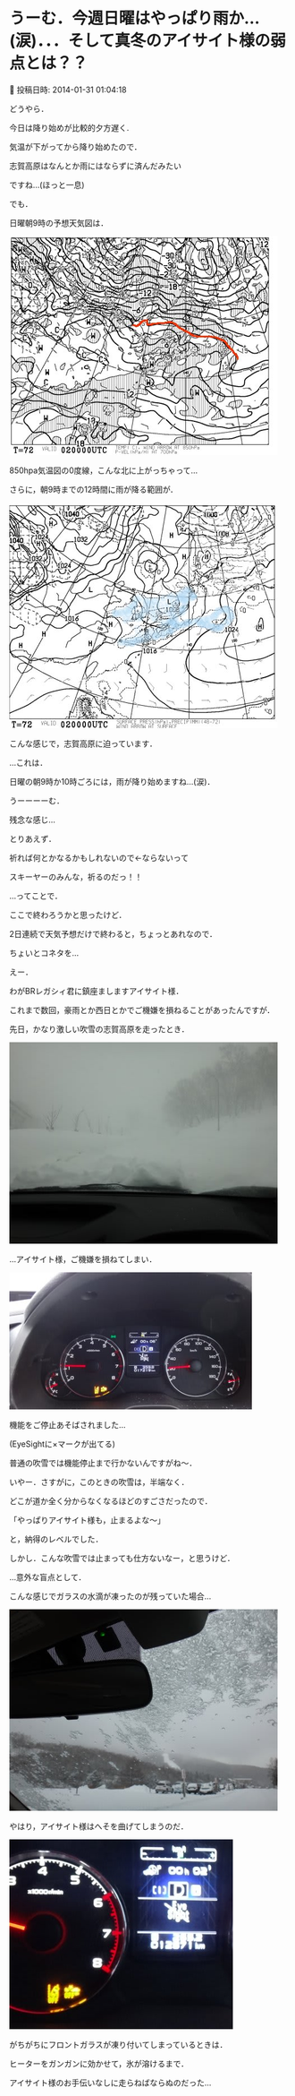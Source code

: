 # うーむ．今週日曜はやっぱり雨か…(涙)．．．そして真冬のアイサイト様の弱点とは？？

📅 投稿日時: 2014-01-31 01:04:18

どうやら．


今日は降り始めが比較的夕方遅く.


気温が下がってから降り始めたので．


志賀高原はなんとか雨にはならずに済んだみたい


ですね…(ほっと一息)





でも．


日曜朝9時の予想天気図は．




![940bcfbae7963e895326179a7e944aab.jpg](images/940bcfbae7963e895326179a7e944aab.jpg)




850hpa気温図の0度線，こんな北に上がっちゃって…





さらに，朝9時までの12時間に雨が降る範囲が．




![e7375399da03345ba98b49ee206e28d2.jpg](images/e7375399da03345ba98b49ee206e28d2.jpg)




こんな感じで，志賀高原に迫っています．





…これは．


日曜の朝9時か10時ごろには，雨が降り始めますね…(涙)．


うーーーーむ．


残念な感じ…





とりあえず．


祈れば何とかなるかもしれないので←ならないって





スキーヤーのみんな，祈るのだっ！！





…ってことで．


ここで終わろうかと思ったけど．


2日連続で天気予想だけで終わると，ちょっとあれなので．


ちょいとコネタを…





えー．


わがBRレガシィ君に鎮座ましますアイサイト様．


これまで数回，豪雨とか西日とかでご機嫌を損ねることがあったんですが．


先日，かなり激しい吹雪の志賀高原を走ったとき．




![7cea6002f82b21d358a2478dc4d04d7a.jpg](images/7cea6002f82b21d358a2478dc4d04d7a.jpg)




…アイサイト様，ご機嫌を損ねてしまい．




![ddd609584bd3aa4c88b282a548a6fdc7.jpg](images/ddd609584bd3aa4c88b282a548a6fdc7.jpg)




機能をご停止あそばされました…


(EyeSightに×マークが出てる)


普通の吹雪では機能停止まで行かないんですがね～．


いやー．さすがに，このときの吹雪は，半端なく．


どこが道か全く分からなくなるほどのすごさだったので．


「やっぱりアイサイト様も，止まるよな～」


と，納得のレベルでした．





しかし．こんな吹雪では止まっても仕方ないなー，と思うけど．


…意外な盲点として．


こんな感じでガラスの水滴が凍ったのが残っていた場合…




![936254efaaa6548848a390dd6dcec8fb.jpg](images/936254efaaa6548848a390dd6dcec8fb.jpg)




やはり，アイサイト様はへそを曲げてしまうのだ．




![6dfc8a969b241a950a98a41460862650.jpg](images/6dfc8a969b241a950a98a41460862650.jpg)




がちがちにフロントガラスが凍り付いてしまっているときは．


ヒーターをガンガンに効かせて，氷が溶けるまで．


アイサイト様のお手伝いなしに走らねばならぬのだった…
